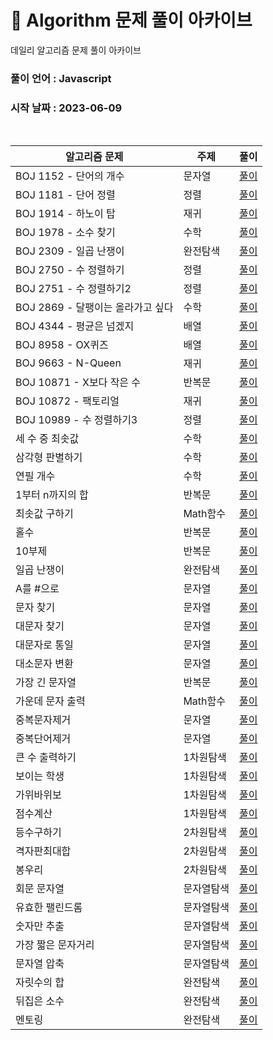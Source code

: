 # 🎲 Algorithm 문제 풀이 아카이브

데일리 알고리즘 문제 풀이 아카이브

### 풀이 언어 : Javascript

### 시작 날짜 : 2023-06-09

<br>

| 알고리즘 문제                     | 주제       | 풀이                                                                                                                                |
| --------------------------------- | ---------- | ----------------------------------------------------------------------------------------------------------------------------------- |
| BOJ 1152 - 단어의 개수            | 문자열     | [풀이](https://velog.io/@ongsim123/Algorithm-%EB%B0%B1%EC%A4%80-1154-javaScript)                                                    |
| BOJ 1181 - 단어 정렬              | 정렬       | [풀이](https://velog.io/@ongsim123/Algorithm-%EB%B0%B1%EC%A4%80-1181-javaScript)                                                    |
| BOJ 1914 - 하노이 탑              | 재귀       | [풀이](https://velog.io/@ongsim123/Algorithm-%EB%B0%B1%EC%A4%80-1914-javaScript)                                                    |
| BOJ 1978 - 소수 찾기              | 수학       | [풀이](https://velog.io/@ongsim123/Algorithm-%EB%B0%B1%EC%A4%80-1978-javaScript)                                                    |
| BOJ 2309 - 일곱 난쟁이            | 완전탐색   | [풀이](https://velog.io/@ongsim123/Algorithm-%EB%B0%B1%EC%A4%80-1181-javaScript-1g3ryv2c)                                           |
| BOJ 2750 - 수 정렬하기            | 정렬       | [풀이](https://velog.io/@ongsim123/Algorithm-%EB%B0%B1%EC%A4%80-2750-javaScript)                                                    |
| BOJ 2751 - 수 정렬하기2           | 정렬       | [풀이](https://velog.io/@ongsim123/Algorithm-%EB%B0%B1%EC%A4%80-2751-javaScript)                                                    |
| BOJ 2869 - 달팽이는 올라가고 싶다 | 수학       | [풀이](https://velog.io/@ongsim123/Algorithm-%EB%B0%B1%EC%A4%80-2869-javaScript)                                                    |
| BOJ 4344 - 평균은 넘겠지          | 배열       | [풀이](https://velog.io/@ongsim123/Algorithm-%EB%B0%B1%EC%A4%80-4344-javaScript)                                                    |
| BOJ 8958 - OX퀴즈                 | 배열       | [풀이](https://velog.io/@ongsim123/Algorithm-%EB%B0%B1%EC%A4%80-8958-javaScript)                                                    |
| BOJ 9663 - N-Queen                | 재귀       | [풀이](https://velog.io/@ongsim123/Algorithm-%EB%B0%B1%EC%A4%80-9663-javaScript)                                                    |
| BOJ 10871 - X보다 작은 수         | 반복문     | [풀이](https://velog.io/@ongsim123/Algorithm-%EB%B0%B1%EC%A4%8010871-javaScript)                                                    |
| BOJ 10872 - 팩토리얼              | 재귀       | [풀이](https://velog.io/@ongsim123/Algorithm-%EB%B0%B1%EC%A4%80-10872-javaScript)                                                   |
| BOJ 10989 - 수 정렬하기3          | 정렬       | [풀이](https://velog.io/@ongsim123/Algorithm-%EB%B0%B1%EC%A4%80-10989-javaScript)                                                   |
| 세 수 중 최솟값                   | 수학       | [풀이](https://velog.io/@ongsim123/Algorithm-%EC%84%B8-%EC%88%98-%EC%A4%91-%EC%B5%9C%EC%86%9F%EA%B0%92-javaScript)                  |
| 삼각형 판별하기                   | 수학       | [풀이](https://velog.io/@ongsim123/Algorithm-%EC%82%BC%EA%B0%81%ED%98%95-%ED%8C%90%EB%B3%84%ED%95%98%EA%B8%B0-javaScript)           |
| 연필 개수                         | 수학       | [풀이](https://velog.io/@ongsim123/Algorithm-%EC%97%B0%ED%95%84-%EA%B0%9C%EC%88%98-javaScript)                                      |
| 1부터 n까지의 합                  | 반복문     | [풀이](https://velog.io/@ongsim123/Algorithm-1%EB%B6%80%ED%84%B0-n%EA%B9%8C%EC%A7%80%EC%9D%98-%ED%95%A9-javaScript)                 |
| 최솟값 구하기                     | Math함수   | [풀이](https://velog.io/@ongsim123/Algorithm-%EC%B5%9C%EC%86%9F%EA%B0%92-%EA%B5%AC%ED%95%98%EA%B8%B0-javaScript)                    |
| 홀수                              | 반복문     | [풀이](https://velog.io/@ongsim123/Algorithm-%ED%99%80%EC%88%98-javaScript)                                                         |
| 10부제                            | 반복문     | [풀이](https://velog.io/@ongsim123/Algorithm-10%EB%B6%80%EC%A0%9C-javaScript)                                                       |
| 일곱 난쟁이                       | 완전탐색   | [풀이](https://velog.io/@ongsim123/Algorithm-%EC%9D%BC%EA%B3%B1-%EB%82%9C%EC%9F%81%EC%9D%B4-javaScript)                             |
| A를 #으로                         | 문자열     | [풀이](https://velog.io/@ongsim123/Algorithm-A%EB%A5%BC-%EC%9C%BC%EB%A1%9C-javaScript)                                              |
| 문자 찾기                         | 문자열     | [풀이](https://velog.io/@ongsim123/Algorithm-%EB%AC%B8%EC%9E%90-%EC%B0%BE%EA%B8%B0-javaScript)                                      |
| 대문자 찾기                       | 문자열     | [풀이](https://velog.io/@ongsim123/Algorithm-%EB%8C%80%EB%AC%B8%EC%9E%90-%EC%B0%BE%EA%B8%B0-javaScript)                             |
| 대문자로 통일                     | 문자열     | [풀이](https://velog.io/@ongsim123/Algorithm-%EB%8C%80%EB%AC%B8%EC%9E%90%EB%A1%9C-%ED%86%B5%EC%9D%BC-javaScript)                    |
| 대소문자 변환                     | 문자열     | [풀이](https://velog.io/@ongsim123/Algorithm-%EB%8C%80%EC%86%8C%EB%AC%B8%EC%9E%90-%EB%B3%80%ED%99%98-javaScript)                    |
| 가장 긴 문자열                    | 반복문     | [풀이](https://velog.io/@ongsim123/Algorithm-%EA%B0%80%EC%9E%A5-%EA%B8%B4-%EB%AC%B8%EC%9E%90%EC%97%B4-javaScript)                   |
| 가운데 문자 출력                  | Math함수   | [풀이](https://velog.io/@ongsim123/Algorithm-%EA%B0%80%EC%9A%B4%EB%8D%B0-%EB%AC%B8%EC%9E%90-%EC%B6%9C%EB%A0%A5-javaScript)          |
| 중복문자제거                      | 문자열     | [풀이](https://velog.io/@ongsim123/Algorithm-%EC%A4%91%EB%B3%B5%EB%AC%B8%EC%9E%90%EC%A0%9C%EA%B1%B0-javaScript)                     |
| 중복단어제거                      | 문자열     | [풀이](https://velog.io/@ongsim123/Algorithm-%EC%A4%91%EB%B3%B5%EB%8B%A8%EC%96%B4%EC%A0%9C%EA%B1%B0-javaScript)                     |
| 큰 수 출력하기                    | 1차원탐색  | [풀이](https://velog.io/@ongsim123/Algorithm-%ED%81%B0-%EC%88%98-%EC%B6%9C%EB%A0%A5%ED%95%98%EA%B8%B0-javaScript)                   |
| 보이는 학생                       | 1차원탐색  | [풀이](https://velog.io/@ongsim123/Algorithm-%EB%B3%B4%EC%9D%B4%EB%8A%94-%ED%95%99%EC%83%9D-javaScript)                             |
| 가위바위보                        | 1차원탐색  | [풀이](https://velog.io/@ongsim123/Algorithm-%EA%B0%80%EC%9C%84%EB%B0%94%EC%9C%84%EB%B3%B4-javaScript)                              |
| 점수계산                          | 1차원탐색  | [풀이](https://velog.io/@ongsim123/Algorithm-%EC%A0%90%EC%88%98%EA%B3%84%EC%82%B0-javaScript)                                       |
| 등수구하기                        | 2차원탐색  | [풀이](https://velog.io/@ongsim123/Algorithm-%EB%93%B1%EC%88%98%EA%B5%AC%ED%95%98%EA%B8%B0-javaScript)                              |
| 격자판최대합                      | 2차원탐색  | [풀이](https://velog.io/@ongsim123/Algorithm-%EA%B2%A9%EC%9E%90%ED%8C%90%EC%B5%9C%EB%8C%80%ED%95%A9-javaScript)                     |
| 봉우리                            | 2차원탐색  | [풀이](https://velog.io/@ongsim123/Algorithm-%EB%B4%89%EC%9A%B0%EB%A6%AC-javaScript)                                                |
| 회문 문자열                       | 문자열탐색 | [풀이](https://velog.io/@ongsim123/Algorithm-%ED%9A%8C%EB%AC%B8-%EB%AC%B8%EC%9E%90%EC%97%B4-javaScript)                             |
| 유효한 팰린드롬                   | 문자열탐색 | [풀이](https://velog.io/@ongsim123/Algorithm-%EC%9C%A0%ED%9A%A8%ED%95%9C-%ED%8C%B0%EB%A6%B0%EB%93%9C%EB%A1%AC-javaScript)           |
| 숫자만 추출                       | 문자열탐색 | [풀이](https://velog.io/@ongsim123/Algorithm-%EC%88%AB%EC%9E%90%EB%A7%8C-%EC%B6%94%EC%B6%9C-javaScript)                             |
| 가장 짧은 문자거리                | 문자열탐색 | [풀이](https://velog.io/@ongsim123/Algorithm-%EA%B0%80%EC%9E%A5-%EC%A7%A7%EC%9D%80-%EB%AC%B8%EC%9E%90%EA%B1%B0%EB%A6%AC-javaScript) |
| 문자열 압축                       | 문자열탐색 | [풀이](https://velog.io/@ongsim123/Algorithm-%EB%AC%B8%EC%9E%90%EC%97%B4-%EC%95%95%EC%B6%95-javaScript)                             |
| 자릿수의 합                       | 완전탐색   | [풀이](https://velog.io/@ongsim123/Algorithm-%EC%9E%90%EB%A6%BF%EC%88%98%EC%9D%98-%ED%95%A9-javaScript)                             |
| 뒤집은 소수                       | 완전탐색   | [풀이](https://velog.io/@ongsim123/Algorithm-%EB%92%A4%EC%A7%91%EC%9D%80-%EC%86%8C%EC%88%98-javaScript)                             |
| 멘토링                            | 완전탐색   | [풀이](https://velog.io/@ongsim123/Algorithm-%EB%A9%98%ED%86%A0%EB%A7%81-javaScript)                                                |
